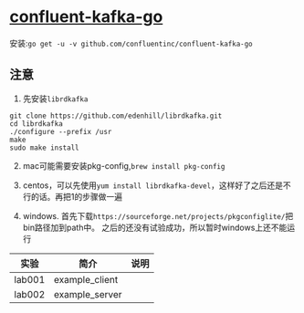 # [confluent-kafka-go](https://github.com/confluentinc/confluent-kafka-go)
安装:`go get -u -v github.com/confluentinc/confluent-kafka-go`

## 注意
 1. 先安装`librdkafka`
 ```
 git clone https://github.com/edenhill/librdkafka.git
 cd librdkafka
 ./configure --prefix /usr
 make
 sudo make install
 ```

 2. mac可能需要安装pkg-config,`brew install pkg-config`
 
 3. centos，可以先使用`yum install librdkafka-devel`，这样好了之后还是不行的话。再把1的步骤做一遍
 
 4. windows. 首先下载`https://sourceforge.net/projects/pkgconfiglite/`把bin路径加到path中。
    之后的还没有试验成功，所以暂时windows上还不能运行

|实验|简介|说明|
|---|---|---|
|lab001|example_client| |
|lab002|example_server| |